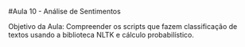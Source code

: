 #Aula 10 - Análise de Sentimentos

Objetivo da Aula: Compreender os scripts que fazem classificação de textos  usando a biblioteca NLTK e cálculo probabilístico.
